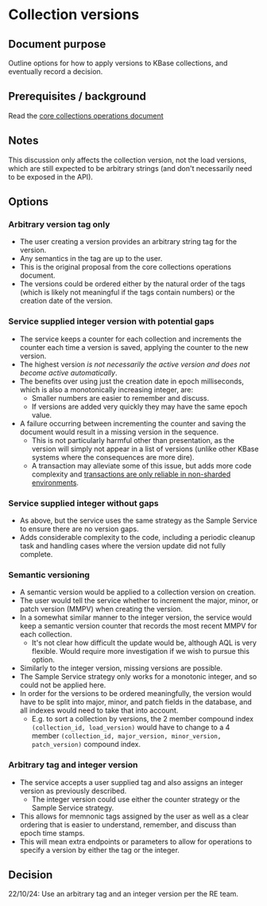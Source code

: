 # Collection versions

## Document purpose

Outline options for how to apply versions to KBase collections, and eventually record a decision.

## Prerequisites / background

Read the [core collections operations document](./core_collection_operations.md)

## Notes

This discussion only affects the collection version, not the load versions, which are
still expected to be arbitrary strings (and don't necessarily need to be exposed in the API).

## Options

### Arbitrary version tag only

* The user creating a version provides an arbitrary string tag for the version.
* Any semantics in the tag are up to the user.
* This is the original proposal from the core collections operations document.
* The versions could be ordered either by the natural order of the tags (which is likely not
  meaningful if the tags contain numbers) or the creation date of the version.

### Service supplied integer version with potential gaps

* The service keeps a counter for each collection and increments the counter each time a
  version is saved, applying the counter to the new version.
* The highest version *is not necessarily the active version and does not become active
  automatically*.
* The benefits over using just the creation date in epoch milliseconds, which is also a
  monotonically increasing integer, are:
  * Smaller numbers are easier to remember and discuss.
  * If versions are added very quickly they may have the same epoch value.
* A failure occurring between incrementing the counter and saving the document would result in
  a missing version in the sequence.
  * This is not particularly harmful other than presentation, as the version will simply not
    appear in a list of versions (unlike other KBase systems where the consequences are more dire).
  * A transaction may alleviate some of this issue, but adds more code complexity and
    [transactions are only reliable in non-sharded environments](https://github.com/arangodb/arangodb/issues/11424).

### Service supplied integer without gaps

* As above, but the service uses the same strategy as the Sample Service to ensure there are no
  version gaps.
* Adds considerable complexity to the code, including a periodic cleanup task and handling
  cases where the version update did not fully complete.

### Semantic versioning

* A semantic version would be applied to a collection version on creation.
* The user would tell the service whether to increment the major, minor, or patch version (MMPV)
  when creating the version.
* In a somewhat similar manner to the integer version, the service would keep a semantic version
  counter that records the most recent MMPV for each collection.
  * It's not clear how difficult the update would be, although AQL is very flexible. Would
    require more investigation if we wish to pursue this option.
* Similarly to the integer version, missing versions are possible.
* The Sample Service strategy only works for a monotonic integer, and so could not be applied here.
* In order for the versions to be ordered meaningfully, the version would have to be split into
  major, minor, and patch fields in the database, and all indexes would need to take that into
  account.
  * E.g. to sort a collection by versions, the 2 member compound index
   `(collection_id, load_version)` would have to change to a 4 member
   `(collection_id, major_version, minor_version, patch_version)` compound index.

### Arbitrary tag and integer version

* The service accepts a user supplied tag and also assigns an integer version as previously
  described.
  * The integer version could use either the counter strategy or the Sample Service strategy.
* This allows for memnonic tags assigned by the user as well as a clear ordering that is
  easier to understand, remember, and discuss than epoch time stamps.
* This will mean extra endpoints or parameters to allow for operations to specify a version by
  either the tag or the integer.

## Decision

22/10/24: Use an arbitrary tag and an integer version per the RE team.
